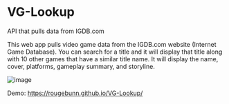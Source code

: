 # VG-Lookup
API that pulls data from IGDB.com

This web app pulls video game data from the IGDB.com website (Internet Game Database).
You can search for a title and it will display that title along with 10 other games that have a similar title name.
It will display the name, cover, platforms, gameplay summary, and storyline.

![image](https://user-images.githubusercontent.com/46135239/53212229-c937e580-3609-11e9-86f5-28ef8413d076.png)

Demo: https://rougebunn.github.io/VG-Lookup/
